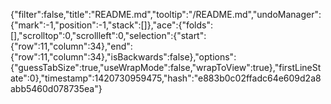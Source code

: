 {"filter":false,"title":"README.md","tooltip":"/README.md","undoManager":{"mark":-1,"position":-1,"stack":[]},"ace":{"folds":[],"scrolltop":0,"scrollleft":0,"selection":{"start":{"row":11,"column":34},"end":{"row":11,"column":34},"isBackwards":false},"options":{"guessTabSize":true,"useWrapMode":false,"wrapToView":true},"firstLineState":0},"timestamp":1420730959475,"hash":"e883b0c02ffadc64e609d2a8abb5460d078735ea"}